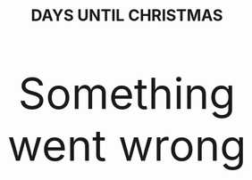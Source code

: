 <div style="text-align:center;height:80%">
    <h1>DAYS UNTIL CHRISTMAS</h1>
    <p id="countdown" style="font-size:8vw;">Something went wrong</p>
</div>

<script>
    // Set the date we're counting down to
    var countDownDate = new Date("December 25, 2020 00:00:00").getTime();

    var now = new Date().getTime();

    // Find the distance between now and the count down date
    var distance = countDownDate - now;

    // Time calculations for days, hours, minutes and seconds
    var days = Math.floor(distance / (1000 * 60 * 60 * 24));

    // Display the result in the element with id="countdown"
    document.getElementById("countdown").innerHTML = days;

    // If the count down is finished, write some text
    if (distance < 0) {
        document.getElementById("countdown").innerHTML = "EXPIRED";
    }
</script>
